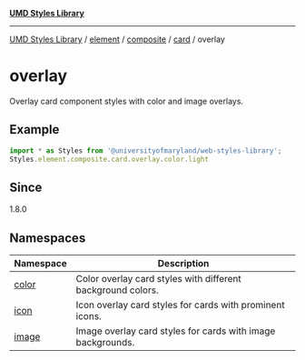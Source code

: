 [**UMD Styles Library**](../../../../../../../README.md)

***

[UMD Styles Library](../../../../../../../README.md) / [element](../../../../../../README.md) / [composite](../../../../README.md) / [card](../../README.md) / overlay

# overlay

Overlay card component styles with color and image overlays.

## Example

```typescript
import * as Styles from '@universityofmaryland/web-styles-library';
Styles.element.composite.card.overlay.color.light
```

## Since

1.8.0

## Namespaces

| Namespace | Description |
| ------ | ------ |
| [color](namespaces/color/README.md) | Color overlay card styles with different background colors. |
| [icon](namespaces/icon/README.md) | Icon overlay card styles for cards with prominent icons. |
| [image](namespaces/image/README.md) | Image overlay card styles for cards with image backgrounds. |
